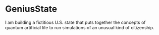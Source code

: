 # GeniusState
I am building a fictitious U.S. state that puts together the concepts of quantum artificial life to run simulations of an unusual kind of citizenship.
